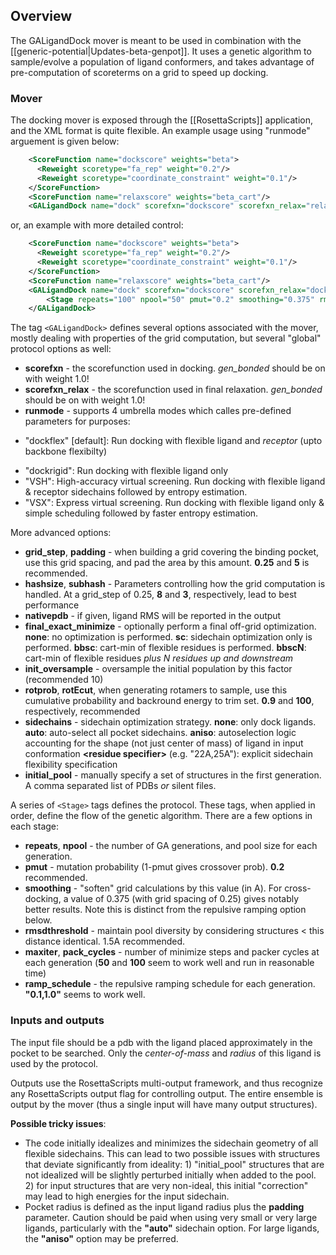 ## Overview

The GALigandDock mover is meant to be used in combination with the [[generic-potential|Updates-beta-genpot]]. It uses a genetic algorithm to sample/evolve a population of ligand conformers, and takes advantage of pre-computation of scoreterms on a grid to speed up docking.

### Mover

The docking mover is exposed through the [[RosettaScripts]] application, and the XML format is quite flexible. 
 An example usage using "runmode" arguement is given below:
```xml
    <ScoreFunction name="dockscore" weights="beta">
      <Reweight scoretype="fa_rep" weight="0.2"/>
      <Reweight scoretype="coordinate_constraint" weight="0.1"/>
    </ScoreFunction>
    <ScoreFunction name="relaxscore" weights="beta_cart"/>
    <GALigandDock name="dock" scorefxn="dockscore" scorefxn_relax="relaxscore" runmode="dockflex" nativepdb="holo.pdb"/>
```

or, an example with more detailed control:
```xml    
    <ScoreFunction name="dockscore" weights="beta">
      <Reweight scoretype="fa_rep" weight="0.2"/>
      <Reweight scoretype="coordinate_constraint" weight="0.1"/>
    </ScoreFunction>
    <ScoreFunction name="relaxscore" weights="beta_cart"/>
    <GALigandDock name="dock" scorefxn="dockscore" scorefxn_relax="dock" grid_step="0.25" padding="5.0" hashsize="8.0" subhash="3" nativepdb="holo.pdb" final_exact_minimize="sc" random_oversample="10" rotprob="0.9" rotEcut="100"  sidechains="aniso" initial_pool="holo.pdb" >
        <Stage repeats="100" npool="50" pmut="0.2" smoothing="0.375" rmsdthreshold="2.0" maxiter="50" pack_cycles="100" ramp_schedule="0.1,1.0"/>
    </GALigandDock>
```

The tag `<GALigandDock>` defines several options associated with the mover, mostly dealing with properties of the grid computation, but several "global" protocol options as well:

* **scorefxn** - the scorefunction used in docking.  _gen_bonded_ should be on with weight 1.0!
* **scorefxn_relax** - the scorefunction used in final relaxation.  _gen_bonded_ should be on with weight 1.0!
* **runmode** - supports 4 umbrella modes which calles pre-defined parameters for purposes:

- "dockflex" [default]: Run docking with flexible ligand and _receptor_ (upto backbone flexibilty)
* "dockrigid": Run docking with flexible ligand only 
* "VSH": High-accuracy virtual screening. Run docking with flexible ligand & receptor sidechains followed by entropy estimation.  
* "VSX": Express virtual screening. Run docking with flexible ligand only & simple scheduling followed by faster entropy estimation.

More advanced options:
* **grid_step**, **padding** - when building a grid covering the binding pocket, use this grid spacing, and pad the area by this amount.  **0.25** and **5** is recommended.
* **hashsize**, **subhash** - Parameters controlling how the grid computation is handled.  At a grid_step of 0.25, **8** and **3**, respectively, lead to best performance
* **nativepdb** - if given, ligand RMS will be reported in the output
* **final_exact_minimize** - optionally perform a final off-grid optimization.  **none**: no optimization is performed. **sc**: sidechain optimization only is performed.  **bbsc**: cart-min of flexible residues is performed.  **bbscN**: cart-min of flexible residues *plus N residues up and downstream*
* **init_oversample** - oversample the initial population by this factor (recommended 10)
* **rotprob**, **rotEcut**, when generating rotamers to sample, use this cumulative probability and backround energy to trim set.  **0.9** and **100**, respectively, recommended
* **sidechains** - sidechain optimization strategy. **none**: only dock ligands.  **auto**: auto-select all pocket sidechains.  **aniso**: autoselection logic accounting for the shape (not just center of mass) of ligand in input conformation **\<residue specifier\>** (e.g. "22A,25A"): explicit sidechain flexibility specification
* **initial_pool** - manually specify a set of structures in the first generation.  A comma separated list of PDBs _or_ silent files.

A series of `<Stage>` tags defines the protocol.  These tags, when applied in order, define the flow of the genetic algorithm.  There are a few options in each stage:
* **repeats**, **npool** - the number of GA generations, and pool size for each generation.
* **pmut** - mutation probability (1-pmut gives crossover prob).  **0.2** recommended.
* **smoothing** - "soften" grid calculations by this value (in A).  For cross-docking, a value of 0.375 (with grid spacing of 0.25) gives notably better results.  Note this is distinct from the repulsive ramping option below.
* **rmsdthreshold** - maintain pool diversity by considering structures < this distance identical.  1.5A recommended.
* **maxiter**, **pack_cycles** - number of minimize steps and packer cycles at each generation (**50** and **100** seem to work well and run in reasonable time)
* **ramp_schedule** - the repulsive ramping schedule for each generation.  **"0.1,1.0"** seems to work well.

### Inputs and outputs

The input file should be a pdb with the ligand placed approximately in the pocket to be searched.  Only the _center-of-mass_ and _radius_ of this ligand is used by the protocol.

Outputs use the RosettaScripts multi-output framework, and thus recognize any RosettaScripts output flag for controlling output.  The entire ensemble is output by the mover (thus a single input will have many output structures).

**Possible tricky issues**:
* The code initially idealizes and minimizes the sidechain geometry of all flexible sidechains.  This can lead to two possible issues with structures that deviate significantly from ideality: 1) "initial_pool" structures that are not idealized will be slightly perturbed initially when added to the pool.  2) for input structures that are very non-ideal, this initial "correction" may lead to high energies for the input sidechain.
* Pocket radius is defined as the input ligand radius plus the **padding** parameter.  Caution should be paid when using very small or very large ligands, particularly with the **"auto"** sidechain option.  For large ligands, the **"aniso"** option may be preferred.
